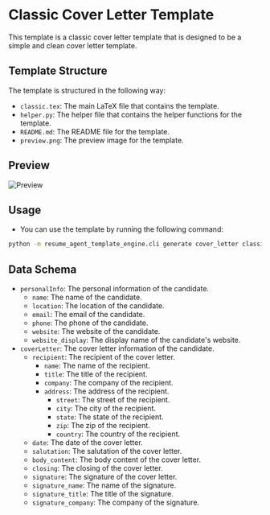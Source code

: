 # Classic Cover Letter Template

This template is a classic cover letter template that is designed to be a simple and clean cover letter template.

## Template Structure

The template is structured in the following way:

- `classic.tex`: The main LaTeX file that contains the template.
- `helper.py`: The helper file that contains the helper functions for the template.
- `README.md`: The README file for the template.
- `preview.png`: The preview image for the template.

## Preview

![Preview](preview.png)

## Usage 

- You can use the template by running the following command:

```bash
python -m resume_agent_template_engine.cli generate cover_letter classic data.yaml output.pdf
```

## Data Schema

- `personalInfo`: The personal information of the candidate.
    - `name`: The name of the candidate.
    - `location`: The location of the candidate.
    - `email`: The email of the candidate.
    - `phone`: The phone of the candidate.
    - `website`: The website of the candidate.
    - `website_display`: The display name of the candidate's website.
- `coverLetter`: The cover letter information of the candidate.
    - `recipient`: The recipient of the cover letter.
        - `name`: The name of the recipient.
        - `title`: The title of the recipient.
        - `company`: The company of the recipient.
        - `address`: The address of the recipient.
            - `street`: The street of the recipient.
            - `city`: The city of the recipient.
            - `state`: The state of the recipient.
            - `zip`: The zip of the recipient.
            - `country`: The country of the recipient.
    - `date`: The date of the cover letter.
    - `salutation`: The salutation of the cover letter.
    - `body_content`: The body content of the cover letter.
    - `closing`: The closing of the cover letter.
    - `signature`: The signature of the cover letter.
    - `signature_name`: The name of the signature.
    - `signature_title`: The title of the signature.
    - `signature_company`: The company of the signature.

